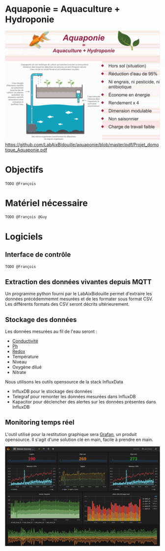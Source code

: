 # Aquaponie = Aquaculture + Hydroponie

![Aquaponie](images/aquaponie_homepage.png "Aquaponie")
https://github.com/LabAixBidouille/aquaponie/blob/master/pdf/Projet_domotique_Aquaponie.pdf

# Objectifs

`TODO @François`

# Matériel nécessaire

`TODO @François @Guy`

# Logiciels

## Interface de contrôle

`TODO @François`

## Extraction des données vivantes depuis MQTT

Un programme python fourni par le LabAixBidouille permet d'extraire les données précédemmemnt mesurées et de les formater sous format CSV. Les différents formats des CSV seront décrits ultérieurement.

## Stockage des données

Les données mesurées au fil de l'eau seront :
* [Conductivité](http://aquatechnique.pagesperso-orange.fr/Techniques/page_%20conduc.htm)
* [Ph](https://fr.wikipedia.org/wiki/Potentiel_hydrog%C3%A8ne)
* [Redox](https://fr.wikipedia.org/wiki/Indicateur_r%C3%A9dox)
* Température
* Niveau
* Oxygène dilué
* Nitrate

Nous utilisons les outils opensource de la stack InfluxData
* InfluxDB pour le stockage des données
* Telegraf pour remonter les données mesurées dans InfluxDB
* Kapacitor pour déclencher des alertes sur les données présentes dans InfluxDB
 
## Monitoring temps réel

L'outil utilisé pour la restitution graphique sera [Grafan](http://grafana.org/), un produit opensource.
Il s'agit d'une solution clé en main, facile à prendre en main.

![Monitoring](images/grafana_homepage.png "Monitoring")
